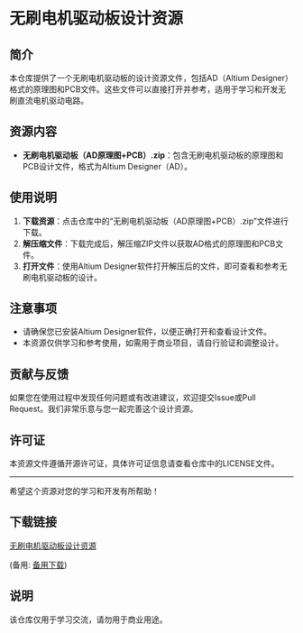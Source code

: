 # 无刷电机驱动板设计资源

## 简介

本仓库提供了一个无刷电机驱动板的设计资源文件，包括AD（Altium Designer）格式的原理图和PCB文件。这些文件可以直接打开并参考，适用于学习和开发无刷直流电机驱动电路。

## 资源内容

- **无刷电机驱动板（AD原理图+PCB）.zip**：包含无刷电机驱动板的原理图和PCB设计文件，格式为Altium Designer（AD）。

## 使用说明

1. **下载资源**：点击仓库中的“无刷电机驱动板（AD原理图+PCB）.zip”文件进行下载。
2. **解压缩文件**：下载完成后，解压缩ZIP文件以获取AD格式的原理图和PCB文件。
3. **打开文件**：使用Altium Designer软件打开解压后的文件，即可查看和参考无刷电机驱动板的设计。

## 注意事项

- 请确保您已安装Altium Designer软件，以便正确打开和查看设计文件。
- 本资源仅供学习和参考使用，如需用于商业项目，请自行验证和调整设计。

## 贡献与反馈

如果您在使用过程中发现任何问题或有改进建议，欢迎提交Issue或Pull Request。我们非常乐意与您一起完善这个设计资源。

## 许可证

本资源文件遵循开源许可证，具体许可证信息请查看仓库中的LICENSE文件。

---

希望这个资源对您的学习和开发有所帮助！

## 下载链接
[无刷电机驱动板设计资源](https://pan.quark.cn/s/d4d9e4d15985) 

(备用: [备用下载](https://pan.baidu.com/s/1-4YZKGb7_qbiC9Xujj4EmQ?pwd=1234))

## 说明

该仓库仅用于学习交流，请勿用于商业用途。
